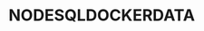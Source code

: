 # NODESQLDOCKERDATA
<!-- 


install 
npm init -y 

npm install express
npm install --save-dev nodemon

fix boom error
   Get-Content server.js -Encoding Byte | Format-Hex | Select-Object -First 1
   (Get-Content server.js) | Set-Content -Encoding utf8 server.js


-->